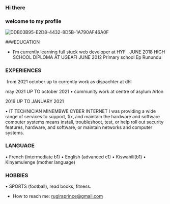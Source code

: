 ### Hi there 
### welcome to my profile 

![DDB03B95-E2D8-4432-8D5B-1A790AF46A0F](https://github.com/rugiraprince/rugiraprince/assets/35040023/7ea699c2-bff0-4162-bb68-d3c1ce672179)

###EDUCATION
- I’m currently learning full stuck web developer at HYF
  JUNE 2018
HIGH SCHOOL DIPLOMA AT UGEAFI
JUNE 2012
Primary school Ep Runundu

### EXPERIENCES


 from 2021 october up to currently work as dispachter at dhl 

may 2021 UP TO october 2021
• community work at centre of asylum Arlon

2019 UP TO JANUARY 2021

• IT TECHNICIAN MINEMBWE CYBER INTERNET
I was providing a wide range of services to support, fix, and maintain the hardware and
software computer systems means install, troubleshoot, test, or help roll out security features,
hardware, and software, or maintain networks and computer systems.

### LANGUAGE
• French (intermediate b1)
• English (advanced c1)
• Kiswahili(b1)
• Kinyamulenge (mother language)

### HOBBIES
• SPORTS (football), read books, fitness.
- How to reach me: rugiraprince@gmail.com
  